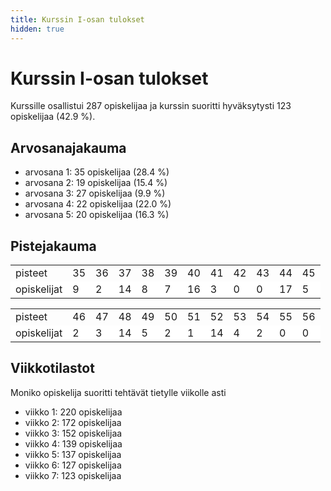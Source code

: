 ```yaml
---
title: Kurssin I-osan tulokset
hidden: true
---
```


# Kurssin I-osan tulokset

Kurssille osallistui 287 opiskelijaa ja kurssin suoritti hyväksytysti 123 opiskelijaa (42.9 %).

## Arvosanajakauma

* arvosana 1: 35 opiskelijaa (28.4 %)
* arvosana 2: 19 opiskelijaa (15.4 %)
* arvosana 3: 27 opiskelijaa (9.9 %)
* arvosana 4: 22 opiskelijaa (22.0 %)
* arvosana 5: 20 opiskelijaa (16.3 %)

## Pistejakauma

<table style="border-collapse:collapse;">
<tr><td>pisteet</td><td>35</td><td>36</td><td>37</td><td>38</td><td>39</td><td>40</td><td>41</td><td>42</td><td>43</td><td>44</td><td>45</td></tr>
<tr 
style="background-color:white"><td>opiskelijat</td><td>9</td><td>2</td><td>14</td><td>8</td><td>7</td><td>16</td><td>3</td><td>0</td><td>0</td><td>17</td><td>5</td></tr>
</table>

<table style="border-collapse:collapse;">
<tr><td>pisteet</td><td>46</td><td>47</td><td>48</td><td>49</td><td>50</td><td>51</td><td>52</td><td>53</td><td>54</td><td>55</td><td>56</td></tr>
<tr style="background-color:white"><td>opiskelijat</td><td>2</td><td>3</td><td>14</td><td>5</td><td>2</td><td>1</td><td>14</td><td>4</td><td>2</td><td>0</td><td>0</td></tr>
</table>

## Viikkotilastot

Moniko opiskelija suoritti tehtävät tietylle viikolle asti

* viikko 1: 220 opiskelijaa
* viikko 2: 172 opiskelijaa
* viikko 3: 152 opiskelijaa
* viikko 4: 139 opiskelijaa
* viikko 5: 137 opiskelijaa
* viikko 6: 127 opiskelijaa
* viikko 7: 123 opiskelijaa
